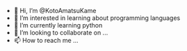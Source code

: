 - 👋 Hi, I’m @KotoAmatsuKame
- 👀 I’m interested in learning about programming languages
- 🌱 I’m currently learning python 
- 💞️ I’m looking to collaborate on ...
- 📫 How to reach me ...

<!---
KotoAmatsuKame/KotoAmatsuKame is a ✨ special ✨ repository because its `README.md` (this file) appears on your GitHub profile.
You can click the Preview link to take a look at your changes.
--->

